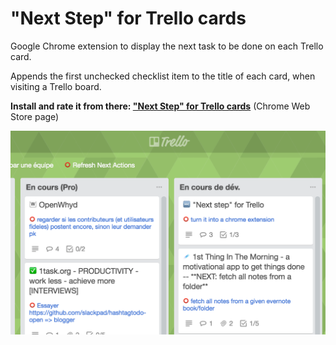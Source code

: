 # "Next Step" for Trello cards

Google Chrome extension to display the next task to be done on each Trello card.

Appends the first unchecked checklist item to the title of each card, when visiting a Trello board.

**Install and rate it from there: ["Next Step" for Trello cards](https://chrome.google.com/webstore/detail/next-step-for-trello-card/iajhmklhilkjgabejjemfbhmclgnmamf)** (Chrome Web Store page)

![Next step for trello screenshot](/resources/screenshot-small.png)
